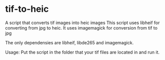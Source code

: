 # tif-to-heic
A script that converts tif images into heic images
This script uses libheif for converting from jpg to heic.
It uses imagemagick for conversion from tif to jpg

The only dependensies are libheif, libde265 and imagemagick.

Usage: Put the script in the folder that your tif files are located in and run it.
